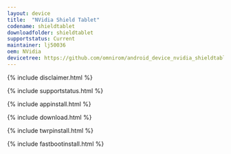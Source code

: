 ```yaml
---
layout: device
title:  "NVidia Shield Tablet"
codename: shieldtablet
downloadfolder: shieldtablet
supportstatus: Current
maintainer: lj50036
oem: NVidia
devicetree: https://github.com/omnirom/android_device_nvidia_shieldtablet
---
```


{% include disclaimer.html %}

{% include supportstatus.html %}

{% include appinstall.html %}

{% include download.html %}

{% include twrpinstall.html %}

{% include fastbootinstall.html %}
